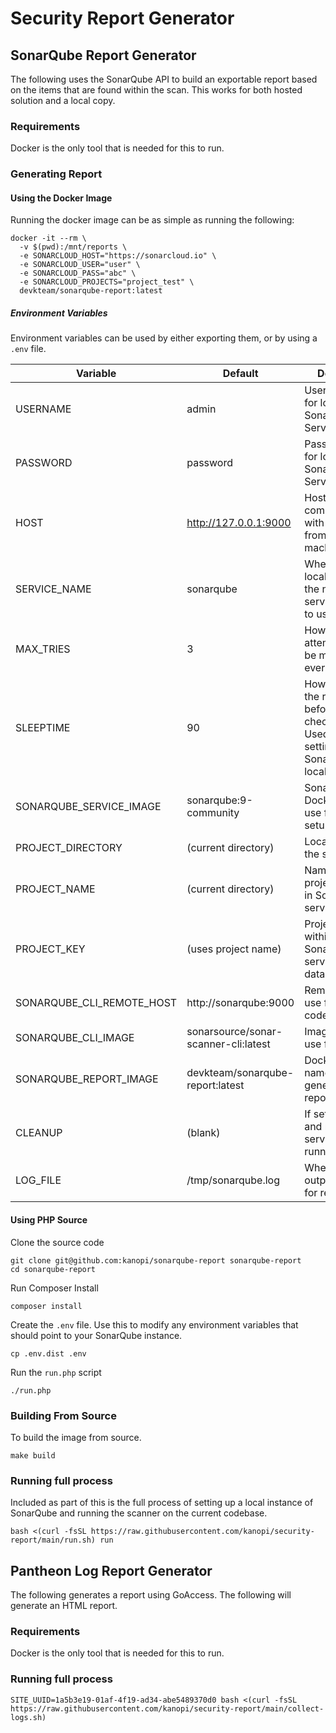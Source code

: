 # Security Report Generator

## SonarQube Report Generator

The following uses the SonarQube API to build an exportable report based on 
the items that are found within the scan. This works for both hosted solution 
and a local copy.

### Requirements

Docker is the only tool that is needed for this to run.

### Generating Report

#### Using the Docker Image

Running the docker image can be as simple as running the following:

```shell
docker -it --rm \
  -v $(pwd):/mnt/reports \
  -e SONARCLOUD_HOST="https://sonarcloud.io" \
  -e SONARCLOUD_USER="user" \
  -e SONARCLOUD_PASS="abc" \
  -e SONARCLOUD_PROJECTS="project_test" \
  devkteam/sonarqube-report:latest
```

##### Environment Variables

Environment variables can be used by either exporting them, or by using a `.env` file.

| Variable                  | Default                              | Description                                                                                           |
|---------------------------|--------------------------------------|-------------------------------------------------------------------------------------------------------|
| USERNAME                  | admin                                | Username used for logging into SonarQube Service                                                      |
| PASSWORD                  | password                             | Password used for logging into SonarQube Service                                                      |
| HOST                      | http://127.0.0.1:9000                | Hostname to communicate with SonarQube from the host machine                                          |
| SERVICE_NAME              | sonarqube                            | When setting up locally what is the name of the service/container to use.                             |
| MAX_TRIES                 | 3                                    | How many attempts should be made before everything fails                                              |
| SLEEPTIME                 | 90                                   | How long should the requests wait before they check again.<br>Used when setting up SonarQube locally. |
| SONARQUBE_SERVICE_IMAGE   | sonarqube:9-community                | SonarQube Docker image to use for local setup                                                         |
| PROJECT_DIRECTORY         | (current directory)                  | Location to run the scan from                                                                         |
| PROJECT_NAME              | (current directory)                  | Name of the project to create in SonarQube service                                                    |
| PROJECT_KEY               | (uses project name)                  | Project key within SonarQube service to pull data for                                                 |
| SONARQUBE_CLI_REMOTE_HOST | http://sonarqube:9000                | Remote host to use for sending code scan                                                              |
| SONARQUBE_CLI_IMAGE       | sonarsource/sonar-scanner-cli:latest | Image name to use for running                                                                         |
| SONARQUBE_REPORT_IMAGE    | devkteam/sonarqube-report:latest     | Docker image name to use for generating the report                                                    |
| CLEANUP                   | (blank)                              | If set will delete and remove all services after running                                              |
| LOG_FILE                  | /tmp/sonarqube.log                   | Where should all output be sent to for reviewing                                                      |

#### Using PHP Source

Clone the source code

```shell
git clone git@github.com:kanopi/sonarqube-report sonarqube-report
cd sonarqube-report
```

Run Composer Install

```shell
composer install
```

Create the `.env` file. Use this to modify any environment variables that should
point to your SonarQube instance.

```shell
cp .env.dist .env
```

Run the `run.php` script

```shell
./run.php
```

### Building From Source

To build the image from source.

```shell
make build
```

### Running full process

Included as part of this is the full process of setting up a local instance of SonarQube and running the scanner on the 
current codebase.

```shell
bash <(curl -fsSL https://raw.githubusercontent.com/kanopi/security-report/main/run.sh) run
```

## Pantheon Log Report Generator

The following generates a report using GoAccess. The following will generate an HTML report.

### Requirements

Docker is the only tool that is needed for this to run.

### Running full process

```shell
SITE_UUID=1a5b3e19-01af-4f19-ad34-abe5489370d0 bash <(curl -fsSL https://raw.githubusercontent.com/kanopi/security-report/main/collect-logs.sh)
```
